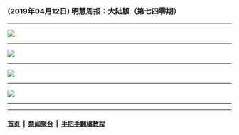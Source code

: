 ### (2019年04月12日) 明慧周报：大陆版（第七四零期） 

---

<img src="http://qikan.minghui.org/mhqkpage/qikanimage/2019/04/12/mhzb_740_pdf-online1.png"/><hr/>
<img src="http://qikan.minghui.org/mhqkpage/qikanimage/2019/04/12/mhzb_740_pdf-online2.png"/><hr/>
<img src="http://qikan.minghui.org/mhqkpage/qikanimage/2019/04/12/mhzb_740_pdf-online3.png"/><hr/>
<img src="http://qikan.minghui.org/mhqkpage/qikanimage/2019/04/12/mhzb_740_pdf-online4.png"/><hr/>


---

#### [首页](../../../..) &nbsp;|&nbsp; [禁闻聚合](https://github.com/gfw-breaker/banned-news) &nbsp;|&nbsp; [手把手翻墙教程](https://github.com/gfw-breaker/guides) 